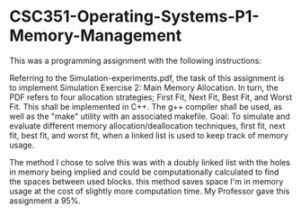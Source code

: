 # CSC351-Operating-Systems-P1-Memory-Management
This was a programming assignment with the following instructions:

Referring to the Simulation-experiments.pdf, the task of this assignment is to implement Simulation Exercise 2: Main Memory Allocation.  In turn, the PDF refers to four allocation strategies; First Fit, Next Fit, Best Fit, and Worst Fit. This shall be implemented in C++.  The g++ compiler shall be used, as well as the "make" utility with an associated makefile.
Goal: To simulate and evaluate different memory allocation/deallocation techniques, first
fit, next fit, best fit, and worst fit, when a linked list is used to keep track of memory
usage.

The method I chose to solve this was with a doubly linked list with the holes in memory being implied and could be computationally calculated to find the spaces between used blocks. this method saves space I'm in memory usage at the cost of slightly more computation time. My Professor gave this assignment a 95%.
